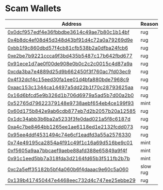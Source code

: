 # Scam Wallets

| Address                                                                                                              | Reason   |
| -------------------------------------------------------------------------------------------------------------------- | -------- |
| [0x0dcf957edf4e36fbbdbe3614c49ae7b80c1b14bf](https://bscscan.com/address/0x0dcf957edf4e36fbbdbe3614c49ae7b80c1b14bf) | rug      |
| [0x4b8dc4ef08d45d348d43bf91d4c72a0a79269d9e](https://bscscan.com/address/0x4b8dc4ef08d45d348d43bf91d4c72a0a79269d9e) | rug      |
| [0xbb1f9c860dbd57f4cb81cfb538b2a0dfba24fcb6](https://bscscan.com/address/0xbb1f9c860dbd57f4cb81cfb538b2a0dfba24fcb6) | rug      |
| [0xe2be7b9221ccca9f3bd435b5487c17b642fbd677](https://bscscan.com/address/0xe2be7b9221ccca9f3bd435b5487c17b642fbd677) | rug      |
| [0x91ece1d7ae0f00de908e0b0c2c2c0015c4d87a9a](https://bscscan.com/address/0x91ece1d7ae0f00de908e0b0c2c2c0015c4d87a9a) | rug      |
| [0xcda3ba7e4889d25d9b662450f3f760ac7fd03ec9](https://bscscan.com/address/0xcda3ba7e4889d25d9b662450f3f760ac7fd03ec9) | rug      |
| [0x4f32dcf4c15eed30fa1ee01d4bfa880bde7968c9](https://bscscan.com/address/0x4f32dcf4c15eed30fa1ee01d4bfa880bde7968c9) | rug      |
| [0xaac153c1344ca14497a5dd22b1f70c28793625aa](https://bscscan.com/address/0xaac153c1344ca14497a5dd22b1f70c28793625aa) | rug      |
| [0x16d6bfcd5e9b326d1b706d6979a5ad5b7d00a2b0](https://bscscan.com/address/0x16d6bfcd5e9b326d1b706d6979a5ad5b7d00a2b0) | rug      |
| [0x52765d79622379148e9738aebf654eb4ce199f93](https://bscscan.com/address/0x52765d79622379148e9738aebf654eb4ce199f93) | mint     |
| [0x60d175b842e9ab6cdb877eb7d2b2057b20a12585](https://bscscan.com/address/0x60d175b842e9ab6cdb877eb7d2b2057b20a12585) | rug      |
| [0x1dc34abb3b6ba2a5233f3fe0dad021a5f8c6187d](https://bscscan.com/address/0x1dc34abb3b6ba2a5233f3fe0dad021a5f8c6187d) | rug      |
| [0xa4c7be8464bb1265ee1ae6118ed1e2132fcdd073](https://bscscan.com/address/0xa4c7be8464bb1265ee1ae6118ed1e2132fcdd073) | rug      |
| [0x95ee4ddf4531494c74e6cf1eadfd3a55a2576330](https://bscscan.com/address/0x95ee4ddf4531494c74e6cf1eadfd3a55a2576330) | rug      |
| [0x74e49195ca2854a4f91c49f1c16a69d516be9c01](https://bscscan.com/address/0x74e49195ca2854a4f91c49f1c16a69d516be9c01) | mint     |
| [0xf5605a9aa7bbcaef9aebe88afd388e65849a9f4f](https://bscscan.com/address/0xf5605a9aa7bbcaef9aebe88afd388e65849a9f4f) | mint     |
| [0x91c1eed5bb7a318fda3d2164fd65b3f511fb2b7b](https://bscscan.com/address/0x91c1eed5bb7a318fda3d2164fd65b3f511fb2b7b) | mint     |
| [0xc2a5eff35182b5bf4a060b6f4daaac9e60c5a060](https://bscscan.com/address/0xc2a5eff35182b5bf4a060b6f4daaac9e60c5a060) | slow rug |
| [0x139b417450447e4468eec732d4c747ee25ebbe29](https://bscscan.com/address/0x139b417450447e4468eec732d4c747ee25ebbe29) | rug      |
